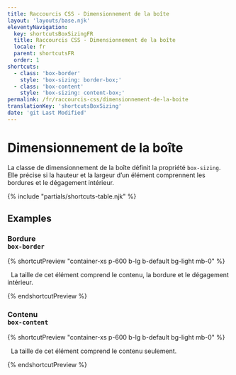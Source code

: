 ```yaml
---
title: Raccourcis CSS - Dimensionnement de la boîte
layout: 'layouts/base.njk'
eleventyNavigation:
  key: shortcutsBoxSizingFR
  title: Raccourcis CSS - Dimensionnement de la boîte
  locale: fr
  parent: shortcutsFR
  order: 1
shortcuts:
  - class: 'box-border'
    style: 'box-sizing: border-box;'
  - class: 'box-content'
    style: 'box-sizing: content-box;'
permalink: /fr/raccourcis-css/dimensionnement-de-la-boite
translationKey: 'shortcutsBoxSizing'
date: 'git Last Modified'
---
```


# Dimensionnement de la boîte

La classe de dimensionnement de la boîte définit la propriété `box-sizing`. Elle précise si la hauteur et la largeur d’un élément comprennent les bordures et le dégagement intérieur.

{% include "partials/shortcuts-table.njk" %}

## Examples

### Bordure <br/>`box-border`

{% shortcutPreview "container-xs p-600 b-lg b-default bg-light mb-0" %}

<p class="box-border">
  La taille de cet élément comprend le contenu, la bordure et le dégagement intérieur.
</p>
{% endshortcutPreview %}

### Contenu<br/>`box-content`

{% shortcutPreview "container-xs p-600 b-lg b-default bg-light mb-0" %}

<p class="box-content">
  La taille de cet élément comprend le contenu seulement.
</p>
{% endshortcutPreview %}

